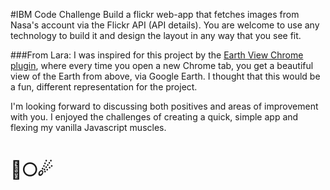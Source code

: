 #IBM Code Challenge
Build a flickr web-app that fetches images from Nasa's account via the Flickr API (API details). You are welcome to use any technology to build it and design the layout in any way that you see fit.

###From Lara:
I was inspired for this project by the [Earth View Chrome plugin](https://chrome.google.com/webstore/detail/earth-view-from-google-ea/bhloflhklmhfpedakmangadcdofhnnoh?hl=en), where every time you open a new Chrome tab, you get a beautiful view of the Earth from above, via Google Earth. I thought that this would be a fun, different representation for the project.

I'm looking forward to discussing both positives and areas of improvement with you. I enjoyed the challenges of creating a quick, simple app and flexing my vanilla Javascript muscles.

# 🚀🌕☄
